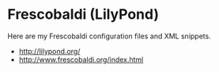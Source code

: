 # Frescobaldi (LilyPond)
Here are my Frescobaldi configuration files and XML snippets.

* http://lilypond.org/
* http://www.frescobaldi.org/index.html

